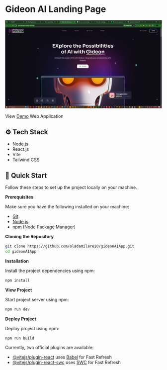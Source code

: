 <!-- @format -->

# Gideon AI Landing Page

![alt text](image.png)

View [Demo](https://late-hydrogen-loud.on-fleek.app/) Web Application

## <a name="tech-stack">⚙️ Tech Stack</a>

- Node.js
- React.js
- Vite
- Tailwind CSS

## <a name="quick-start">🤸 Quick Start</a>

Follow these steps to set up the project locally on your machine.

**Prerequisites**

Make sure you have the following installed on your machine:

- [Git](https://git-scm.com/)
- [Node.js](https://nodejs.org/en)
- [npm](https://www.npmjs.com/) (Node Package Manager)

**Cloning the Repository**

```bash
git clone https://github.com/oladamilare10/gideonAIApp.git
cd gideonAIApp
```

**Installation**

Install the project dependencies using npm:

```bash
npm install
```

**View Project**

Start project server using npm:

```bash
npm run dev
```

**Deploy Project**

Deploy project using npm:

```bash
npm run build
```

Currently, two official plugins are available:

- [@vitejs/plugin-react](https://github.com/vitejs/vite-plugin-react/blob/main/packages/plugin-react/README.md) uses [Babel](https://babeljs.io/) for Fast Refresh
- [@vitejs/plugin-react-swc](https://github.com/vitejs/vite-plugin-react-swc) uses [SWC](https://swc.rs/) for Fast Refresh
